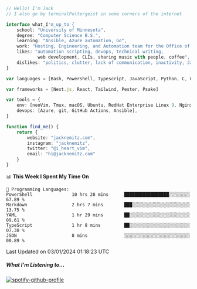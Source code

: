 ```typescript
// Hello! I'm Jack
// I also go by terminalPoltergeist in some corners of the internet

interface what_I'm_up_to {
    school: "University of Minnesota",
    degree: "Computer Science B.S.",
    learning: "Ansible, Azure automation, Go",
    work: "Hosting, Engineering, and Automation team for the Office of Information Technology at UMN",
    likes: "automation scripting, devops, technical writing,
            web development, CLIs, sharing music with people, coffee",
    dislikes: "politics, clutter, lack of communication, inactivity, Java",
}

var languages = [Bash, Powershell, Typescript, JavaScript, Python, C, C++]

var frameworks = [Next.js, React, Tailwind, Pester, Psake]

var tools = {
    env: [neoVim, Tmux, macOS, Ubuntu, RedHat Enterprise Linux 9, Nginx, DigitalOcean, Cloudflare],
    devops: [Azure, git, GitHub Actions, Ansible],
}

function find_me() {
    return {
        website: "jacknemitz.com",
        instagram: "jacknemitz",
        twitter: "@i_heart_vim",
        email: "hi@jacknemitz.com"
    }
}
```

<!--START_SECTION:waka-->
📊 **This Week I Spent My Time On** 

```text
💬 Programming Languages: 
PowerShell               10 hrs 28 mins      █████████████████░░░░░░░░   67.89 % 
Markdown                 2 hrs 7 mins        ███░░░░░░░░░░░░░░░░░░░░░░   13.75 % 
YAML                     1 hr 29 mins        ██░░░░░░░░░░░░░░░░░░░░░░░   09.61 % 
TypeScript               1 hr 8 mins         ██░░░░░░░░░░░░░░░░░░░░░░░   07.38 % 
JSON                     8 mins              ░░░░░░░░░░░░░░░░░░░░░░░░░   00.89 % 
```


 Last Updated on 03/01/2024 01:18:23 UTC
<!--END_SECTION:waka-->

##### What I'm Listening to...

[![spotify-github-profile](https://spotify-github-profile.vercel.app/api/view?uid=jack.nemitz&cover_image=true&show_offline=true&bar_color=53b14f&bar_color_cover=false&background_color=121212FF)](https://spotify-github-profile.vercel.app/api/view?uid=jack.nemitz&redirect=true)


